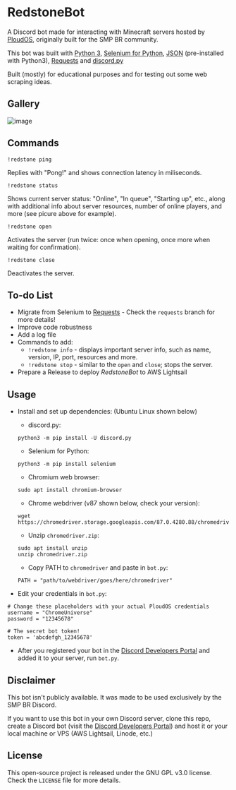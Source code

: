 # RedstoneBot

A Discord bot made for interacting with Minecraft servers hosted by [PloudOS](https://ploudos.com/), originally built for the SMP BR community.

This bot was built with [Python 3](http://python.org/), [Selenium for Python](https://selenium-python.readthedocs.io/#), [JSON](https://docs.python.org/3/library/json.html) (pre-installed with Python3), [Requests](https://requests.readthedocs.io/en/master/) and [discord.py](https://github.com/Rapptz/discord.py)

Built (mostly) for educational purposes and for testing out some web scraping ideas.

## Gallery

![image](https://i.imgur.com/Gcsp2Oc.png)

## Commands

`!redstone ping` 

Replies with "Pong!" and shows connection latency in miliseconds.

`!redstone status` 

Shows current server status: "Online", "In queue", "Starting up", etc., along with additional info about server resources, number of online players, and more (see picure above for example).

`!redstone open` 

Activates the server (run twice: once when opening, once more when waiting for confirmation).

`!redstone close` 

Deactivates the server.

## To-do List

* Migrate from Selenium to [Requests](https://requests.readthedocs.io/en/master/) - Check the `requests` branch for more details! 
* Improve code robustness
* Add a log file
* Commands to add:
  * `!redstone info` - displays important server info, such as name, version, IP, port, resources and more.
  * `!redstone stop` - similar to the `open` and `close`; stops the server.
* Prepare a Release to deploy *RedstoneBot* to AWS Lightsail
  
## Usage

* Install and set up dependencies: (Ubuntu Linux shown below)
  * discord.py:
  
  ```
  python3 -m pip install -U discord.py
  ```
  
  * Selenium for Python:
  
  ```
  python3 -m pip install selenium
  ```
  
  * Chromium web browser:
  
  ```
  sudo apt install chromium-browser
  ```
  
  * Chrome webdriver (v87 shown below, check your version):
  
  ```
  wget https://chromedriver.storage.googleapis.com/87.0.4280.88/chromedriver_linux64.zip
  ```
  * Unzip `chromedriver.zip`:
  
  ```
  sudo apt install unzip
  unzip chromedriver.zip
  ```
  
  * Copy PATH to `chromedriver` and paste in `bot.py`:
  
  ```
  PATH = "path/to/webdriver/goes/here/chromedriver"
  ```

* Edit your credentials in `bot.py`:
```
# Change these placeholders with your actual PloudOS credentials
username = "ChromeUniverse"
password = "12345678"

# The secret bot token!
token = 'abcdefgh_12345678'
```

* After you registered your bot in the [Discord Developers Portal](https://discord.com/developers/applications) and added it to your server, run `bot.py`.

## Disclaimer

This bot isn't publicly available. It was made to be used exclusively by the SMP BR Discord. 

If you want to use this bot in your own Discord server, clone this repo, create a Discord bot (visit the [Discord Developers Portal](https://discord.com/developers/applications)) and host it or your local machine or VPS (AWS Lightsail, Linode, etc.)

## License

This open-source project is released under the GNU GPL v3.0 license. Check the `LICENSE` file for more details.


